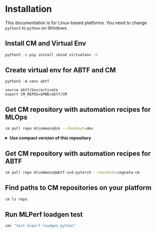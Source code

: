 # Installation

This documentation is for Linux-based platforms. You need to change `python3` to `python` on Windows.

## Install CM and Virtual Env

```bash
python3 -m pip install cmind virtualenv -U
```

## Create virtual env for ABTF and CM

```
python3 -m venv abtf

source abtf/bin/activate
export CM_REPOS=$PWD/abtf/CM
```

## Get CM repository with automation recipes for MLOps


```bash
cm pull repo mlcommons@ck --checkout=dev
```

<details close>
<summary><b>Use compact version of this repository</b></summary>

Note that this repository grew over time to ~65MB with many commits. 
If you want to use a compact copy of this repository ~7MB, you can do it as follows:

```bash
cm rm repo mlcommons@ck --all
cm pull repo cknowledge@cm-mlops-copy
```

</details>

## Get CM repository with automation recipes for ABTF

```bash
cm pull repo mlcommons@abtf-ssd-pytorch --checkout=cognata-cm
```

## Find paths to CM repositories on your platform

```bash
cm ls repo
```

## Run MLPerf loadgen test

```bash
cmr "test mlperf-loadgen python"
```
